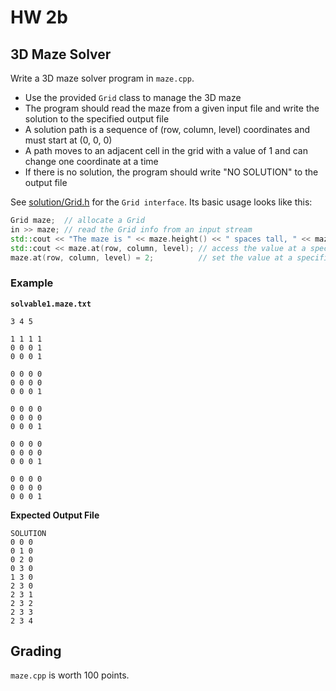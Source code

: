 # HW 2b

## 3D Maze Solver

Write a 3D maze solver program in `maze.cpp`.

- Use the provided `Grid` class to manage the 3D maze
- The program should read the maze from a given input file and write the solution to the specified output file
- A solution path is a sequence of (row, column, level) coordinates and must start at (0, 0, 0)
- A path moves to an adjacent cell in the grid with a value of 1 and can change one coordinate at a time
- If there is no solution, the program should write "NO SOLUTION" to the output file

See [solution/Grid.h](solution/Grid.h) for the `Grid interface`. Its basic usage looks like this:
  ```c++
  Grid maze;  // allocate a Grid
  in >> maze; // read the Grid info from an input stream
  std::cout << "The maze is " << maze.height() << " spaces tall, " << maze.width() << " spaces wide, and " << maze.depth() << " spaces deep" << std::endl;
  std::cout << maze.at(row, column, level); // access the value at a specific location
  maze.at(row, column, level) = 2;          // set the value at a specific location
  ```

### Example

**`solvable1.maze.txt`**
```
3 4 5

1 1 1 1
0 0 0 1
0 0 0 1

0 0 0 0
0 0 0 0
0 0 0 1

0 0 0 0
0 0 0 0
0 0 0 1

0 0 0 0
0 0 0 0
0 0 0 1

0 0 0 0
0 0 0 0
0 0 0 1
```

**Expected Output File**
```
SOLUTION
0 0 0
0 1 0
0 2 0
0 3 0
1 3 0
2 3 0
2 3 1
2 3 2
2 3 3
2 3 4
```

## Grading

`maze.cpp` is worth 100 points.